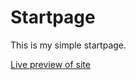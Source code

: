 # Startpage

This is my simple startpage.

[Live preview of site](https://senpai-10.github.io/startpage/)
